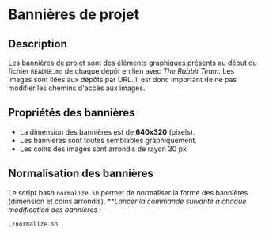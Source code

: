 # Bannières de projet

## Description

Les bannières de projet sont des éléments graphiques présents au début du fichier `README.md` de chaque dépôt en lien avec _The Rabbit Team_. Les images sont liées aux dépôts par URL. Il est donc important de ne pas modifier les chemins d'accès aux images.

## Propriétés des bannières

- La dimension des bannières est de **640x320** (pixels).
- Les bannières sont toutes semblables graphiquement.
- Les coins des images sont arrondis de rayon 30 px

## Normalisation des bannières

Le script bash `normalize.sh` permet de normaliser la forme des bannières (dimension et coins arrondis).
***Lancer la commande suivante à chaque modification des bannières :*
```shell
./normalize.sh
```
